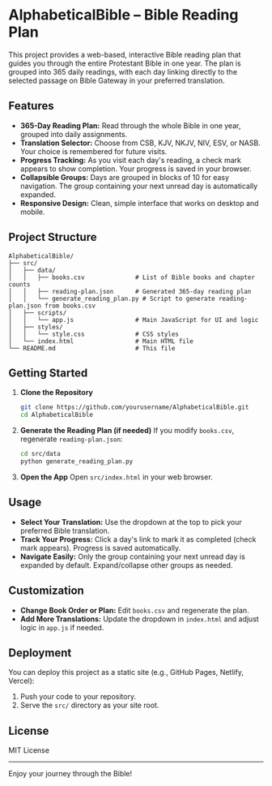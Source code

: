 # AlphabeticalBible – Bible Reading Plan

This project provides a web-based, interactive Bible reading plan that guides you through the entire Protestant Bible in one year. The plan is grouped into 365 daily readings, with each day linking directly to the selected passage on Bible Gateway in your preferred translation.

## Features

- **365-Day Reading Plan:** Read through the whole Bible in one year, grouped into daily assignments.
- **Translation Selector:** Choose from CSB, KJV, NKJV, NIV, ESV, or NASB. Your choice is remembered for future visits.
- **Progress Tracking:** As you visit each day's reading, a check mark appears to show completion. Your progress is saved in your browser.
- **Collapsible Groups:** Days are grouped in blocks of 10 for easy navigation. The group containing your next unread day is automatically expanded.
- **Responsive Design:** Clean, simple interface that works on desktop and mobile.

## Project Structure

``` text
AlphabeticalBible/
├── src/
│   ├── data/
│   │   ├── books.csv              # List of Bible books and chapter counts
│   │   ├── reading-plan.json      # Generated 365-day reading plan
│   │   └── generate_reading_plan.py # Script to generate reading-plan.json from books.csv
│   ├── scripts/
│   │   └── app.js                 # Main JavaScript for UI and logic
│   ├── styles/
│   │   └── style.css              # CSS styles
│   └── index.html                 # Main HTML file
└── README.md                      # This file
```

## Getting Started

1. **Clone the Repository**

   ```sh
   git clone https://github.com/yourusername/AlphabeticalBible.git
   cd AlphabeticalBible
   ```

2. **Generate the Reading Plan (if needed)**
   If you modify `books.csv`, regenerate `reading-plan.json`:

   ```sh
   cd src/data
   python generate_reading_plan.py
   ```

3. **Open the App**
   Open `src/index.html` in your web browser.

## Usage

- **Select Your Translation:** Use the dropdown at the top to pick your preferred Bible translation.
- **Track Your Progress:** Click a day's link to mark it as completed (check mark appears). Progress is saved automatically.
- **Navigate Easily:** Only the group containing your next unread day is expanded by default. Expand/collapse other groups as needed.

## Customization

- **Change Book Order or Plan:** Edit `books.csv` and regenerate the plan.
- **Add More Translations:** Update the dropdown in `index.html` and adjust logic in `app.js` if needed.

## Deployment

You can deploy this project as a static site (e.g., GitHub Pages, Netlify, Vercel):

1. Push your code to your repository.
2. Serve the `src/` directory as your site root.

## License

MIT License

---

Enjoy your journey through the Bible!
